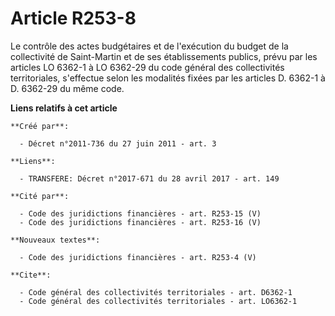 # Article R253-8

Le contrôle des actes budgétaires et de l'exécution du budget de la collectivité de Saint-Martin et de ses établissements
publics, prévu par les articles LO 6362-1 à LO 6362-29 du code général des collectivités territoriales, s'effectue selon les
modalités fixées par les articles D. 6362-1 à D. 6362-29 du même code.

**Liens relatifs à cet article**

	**Créé par**:

	  - Décret n°2011-736 du 27 juin 2011 - art. 3

	**Liens**:

	  - TRANSFERE: Décret n°2017-671 du 28 avril 2017 - art. 149

	**Cité par**:

	  - Code des juridictions financières - art. R253-15 (V)
	  - Code des juridictions financières - art. R253-16 (V)

	**Nouveaux textes**:

	  - Code des juridictions financières - art. R253-4 (V)

	**Cite**:

	  - Code général des collectivités territoriales - art. D6362-1
	  - Code général des collectivités territoriales - art. LO6362-1
